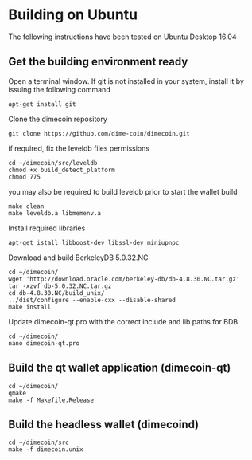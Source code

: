 # Building on Ubuntu
The following instructions have been tested on Ubuntu Desktop 16.04

## Get the building environment ready

Open a terminal window. If git is not installed in your system, install it by issuing the following command
```
apt-get install git
```

Clone the dimecoin repository

```
git clone https://github.com/dime-coin/dimecoin.git
```

if required, fix the leveldb files permissions
```
cd ~/dimecoin/src/leveldb
chmod +x build_detect_platform
chmod 775 
```
you may also be required to build leveldb prior to start the wallet build
```
make clean
make leveldb.a libmemenv.a
```

Install required libraries
```
apt-get istall libboost-dev libssl-dev miniupnpc 
```
Download and build BerkeleyDB 5.0.32.NC
```
cd ~/dimecoin/
wget 'http://download.oracle.com/berkeley-db/db-4.8.30.NC.tar.gz'
tar -xzvf db-5.0.32.NC.tar.gz
cd db-4.8.30.NC/build_unix/
../dist/configure --enable-cxx --disable-shared 
make install
```
Update dimecoin-qt.pro with the correct include and lib paths for BDB
```
cd ~/dimecoin/
nano dimecoin-qt.pro
```

## Build the qt wallet application (dimecoin-qt)
```
cd ~/dimecoin/
qmake
make -f Makefile.Release
```

## Build the headless wallet (dimecoind)
```
cd ~/dimecoin/src
make -f dimecoin.unix
```
